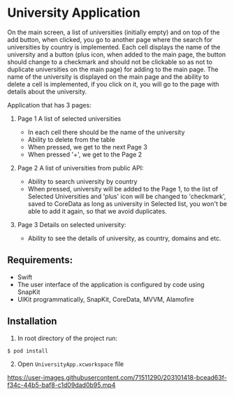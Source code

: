 # University Application

On the main screen, a list of universities (initially empty) and on top of the add button, when clicked, you go to another page where the search for universities by country is implemented. Each cell displays the name of the university and a button (plus icon, when added to the main page, the button should change to a checkmark and should not be clickable so as not to duplicate universities on the main page) for adding to the main page. The name of the university is displayed on the main page and the ability to delete a cell is implemented, if you click on it, you will go to the page with details about the university.


Application that has 3 pages:
1) Page 1 A list of selected universities
   - In each cell there should be the name of the university
   - Ability to delete from the table
   - When pressed, we get to the next Page 3
   - When pressed '+', we get to the Page 2
2) Page 2 A list of universities from public API:
   - Ability to search university by country
   - When pressed, university will be added to the Page 1, to the list of Selected Universities and 'plus' icon will be changed to 'checkmark', 
   saved to CoreData as long as university in Selected list, you won't be able to add it again, so that we avoid duplicates.
   
2) Page 3 Details on selected university:
   - Ability to see the details of university, as country, domains and etc.
 
## Requirements:
 - Swift
 - The user interface of the application is configured by code using SnapKit
 - UIKit programmatically, SnapKit, CoreData, MVVM, Alamofire

## Installation

1) In root directory of the project run:
```bash
$ pod install
```
2) Open `UniversityApp.xcworkspace` file





https://user-images.githubusercontent.com/71511290/203101418-bcead63f-f34c-44b5-baf8-c1d09dad0b95.mp4

